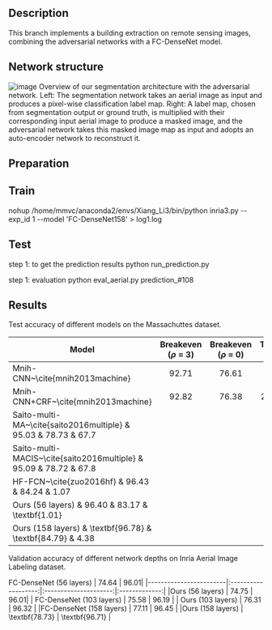 

## Description
This branch implements a building extraction on remote sensing images, combining the adversarial networks with a FC-DenseNet model.

## Network structure

![image](https://github.com/lixiang-ucas/Building-A-Nets/edit/dev1.1/began-V4.jpg)
Overview of our segmentation architecture with the adversarial network. Left: The segmentation network takes an aerial image as input and produces a pixel-wise classification label map. Right: A label map, chosen from segmentation output or ground truth, is multiplied with their corresponding input aerial image to produce a masked image, and the adversarial network takes this masked image map as input and adopts an auto-encoder network to reconstruct it.




## Preparation


## Train
nohup /home/mmvc/anaconda2/envs/Xiang_Li3/bin/python inria3.py --exp_id 1 --model 'FC-DenseNet158' > log1.log
## Test
step 1: to get the prediction results
python run_prediction.py

step 1: evaluation
python eval_aerial.py prediction_#108

##  Results
Test accuracy of different models on the Massachuttes dataset.

|      Model                  | Breakeven ($\rho$ = 3)       | Breakeven ($\rho$ = 0)            |   Time (s) |
|------------------------|:-------------------:|:---------------------:|:------:|
| Mnih-CNN~\cite{mnih2013machine} | 92.71 |   76.61 | 8.7| 
| Mnih-CNN+CRF~\cite{mnih2013machine} |  92.82 | 76.38 | 26.6
|Saito-multi-MA~\cite{saito2016multiple} &   95.03 & 78.73 & 67.7|
|Saito-multi-MACIS~\cite{saito2016multiple}  & 95.09 & 78.72 & 67.8|
|HF-FCN~\cite{zuo2016hf} & 96.43 & 84.24 & 1.07|
|Ours (56 layers) &  96.40 & 83.17 & \textbf{1.01}|
|Ours (158 layers) & \textbf{96.78} &    \textbf{84.79} &    4.38|


Validation accuracy of different network depths on Inria Aerial Image Labeling dataset.

FC-DenseNet (56 layers) | 74.64 | 96.01|
|------------------------|:-------------------:|:---------------------:|:-------------:|
|Ours (56 layers) | 74.75 | 96.01|
| FC-DenseNet (103 layers) | 75.58 | 96.19 |
| Ours (103 layers) | 76.31 | 96.32 |
|FC-DenseNet (158 layers) | 77.11 | 96.45  |
|Ours (158 layers) | \textbf{78.73}  | \textbf{96.71} |
